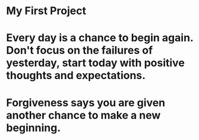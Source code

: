 # My First Project
# Every day is a chance to begin again. Don't focus on the failures of yesterday, start today with positive thoughts and expectations.
 # Forgiveness says you are given another chance to make a new beginning.

